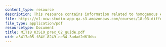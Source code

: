 ```yaml
---
content_type: resource
description: This resource contains information related to homogenous equations.
file: https://ol-ocw-studio-app-qa.s3.amazonaws.com/courses/18-03-differential-equations-spring-2010/a3417a05f84f8249ce343adad2d61bba_MIT18_03S10_prex_02_guide.pdf
file_type: application/pdf
resourcetype: Document
title: MIT18_03S10_prex_02_guide.pdf
uid: a3417a05-f84f-8249-ce34-3adad2d61bba
---
```

